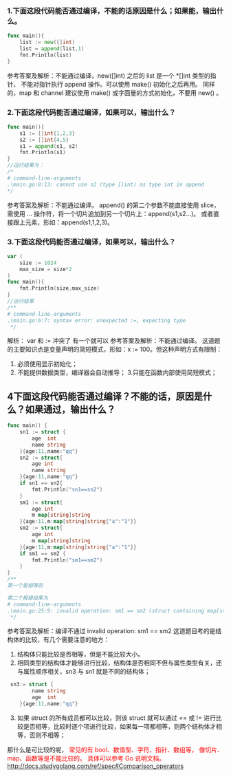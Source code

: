 ### 1.下面这段代码能否通过编译，不能的话原因是什么；如果能，输出什么。
```go
func main(){
	list := new([]int)
	list = append(list,1)
	fmt.Println(list)
}
```
参考答案及解析：不能通过编译，new([]int) 之后的 list 是一个 *[]int 类型的指针，
不能对指针执行 append 操作。可以使用 make() 初始化之后再用。
同样的，map 和 channel 建议使用 make() 或字面量的方式初始化，不要用 new() 。

### 2.下面这段代码能否通过编译，如果可以，输出什么？
```go
func main(){
	s1 := []int{1,2,3}
	s2 := []int{4,5}
	s1 = append(s1, s2)
	fmt.Println(s1)
}
//运行结果为：
/*
# command-line-arguments
.\main.go:8:13: cannot use s2 (type []int) as type int in append
*/
```
参考答案及解析：不能通过编译。
append() 的第二个参数不能直接使用 slice，需使用 … 操作符，将一个切片追加到另一个切片上：append(s1,s2…)。
或者直接跟上元素，形如：append(s1,1,2,3)。

### 3.下面这段代码能否通过编译，如果可以，输出什么？

```go
var (
	size := 1024
	max_size = size*2
)
func main(){
	fmt.Println(size,max_size)
}
//运行结果
/**
# command-line-arguments
.\main.go:6:7: syntax error: unexpected :=, expecting type
 */
```
解析： var 和 := 冲突了    有一个就可以
参考答案及解析：不能通过编译。
这道题的主要知识点是变量声明的简短模式，形如：x := 100。但这种声明方式有限制：
1. 必须使用显示初始化；
2. 不能提供数据类型，编译器会自动推导；
3.只能在函数内部使用简短模式；


## 4下面这段代码能否通过编译？不能的话，原因是什么？如果通过，输出什么？
```go
func main() {
	sn1 := struct {
		age  int
		name string
	}{age:11,name:"qq"}
	sn2 := struct{
		age int
		name string
	}{age:11,name:"qq"}
	if sn1 == sn2{
		fmt.Println("sn1==sn2")
	}
	sm1 := struct{
		age int
		m map[string]string
	}{age:11,m:map[string]string{"a":"1"}}
	sm2 := struct{
		age int
		m map[string]string
	}{age:11,m:map[string]string{"a":"1"}}
	if sm1 == sm2 {
		fmt.Println("sm1==sm2")
	}
}
/**
第一个是相等的 

第二个报错结果为
# command-line-arguments
.\main.go:25:9: invalid operation: sm1 == sm2 (struct containing map[string]string cannot be compared)
 */
```
参考答案及解析：编译不通过 invalid operation: sm1 == sm2
这道题目考的是结构体的比较，有几个需要注意的地方：

1. 结构体只能比较是否相等，但是不能比较大小。
2. 相同类型的结构体才能够进行比较，结构体是否相同不但与属性类型有关，还与属性顺序相关，sn3 与 sn1 就是不同的结构体；
```go
 sn3:= struct {
        name string
        age  int
    }{age:11,name:"qq"}
```
3. 如果 struct 的所有成员都可以比较，则该 struct 就可以通过 == 或 != 进行比较是否相等，比较时逐个项进行比较，如果每一项都相等，则两个结构体才相等，否则不相等；

那什么是可比较的呢，
<font color="red">常见的有 bool、数值型、字符、指针、数组等，</font>
<font color="red">像切片、map、函数等是不能比较的。 具体可以参考 Go 说明文档。http://docs.studygolang.com/ref/spec#Comparison_operators</font>
